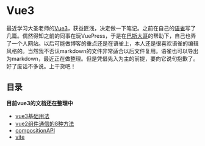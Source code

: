 # Vue3


最近学习大圣老师的[Vue3](https://www.yuque.com/woniuppp/vue3)，获益匪浅，决定做一下笔记。之前在自己的[语雀](https://www.yuque.com/taotao1024)写了几篇。偶然得知之前的同事在玩VuePress，于是在[巴斯大哥](https://wiki.rokevin.cn/)的帮助下，自己也弄了一个人网站。以后可能做博客的重点还是在语雀上，本人还是很喜欢语雀的编辑风格的。当然我不否认markdown的文件非常适合以后文件复用。语雀也可以导出为markdown，最近正在做整理。但是凭借先入为主的前提，要向它说句抱歉了。好了废话不多说。上干货吧！

## 目录

**目前vue3的文档还在整理中**

* [vue3基础用法](./basic-api.md)
* [vue2组件通信的8种方法](./componen-communication.md)
* [compositionAPI](./composition-api.md)
* [vite](./vite.md)


<!-- ## 为什么不是...?

### Nuxt

VuePress 能做的事情，Nuxt 理论上确实能够胜任，但 Nuxt 是为构建应用程序而生的，而 VuePress 则专注在以内容为中心的静态网站上，同时提供了一些为技术文档定制的开箱即用的特性。 -->